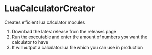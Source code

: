 # LuaCalculatorCreator
Creates efficient lua calculator modules

1. Download the latest release from the releases page
2. Run the executable and enter the amount of numbers you want the calculator to have
3. It will output a calculator.lua file which you can use in production
